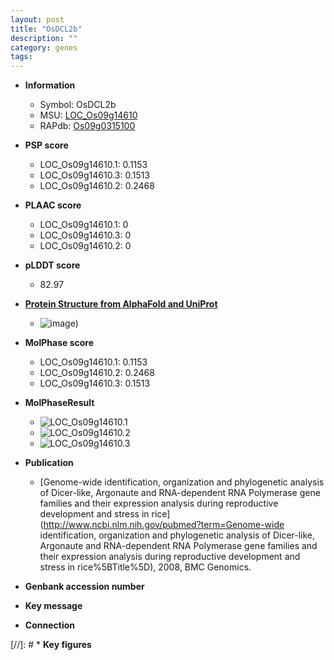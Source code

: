 ```yaml
---
layout: post
title: "OsDCL2b"
description: ""
category: genes
tags: 
---
```


* **Information**  
    + Symbol: OsDCL2b  
    + MSU: [LOC_Os09g14610](http://rice.plantbiology.msu.edu/cgi-bin/ORF_infopage.cgi?orf=LOC_Os09g14610)  
    + RAPdb: [Os09g0315100](http://rapdb.dna.affrc.go.jp/viewer/gbrowse_details/irgsp1?name=Os09g0315100)  

* **PSP score**  
    + LOC_Os09g14610.1: 0.1153 
    + LOC_Os09g14610.3: 0.1513 
    + LOC_Os09g14610.2: 0.2468 

* **PLAAC score**  
    + LOC_Os09g14610.1: 0 
    + LOC_Os09g14610.3: 0 
    + LOC_Os09g14610.2: 0 

* **pLDDT score**
    + 82.97

* **[Protein Structure from AlphaFold and UniProt](https://www.uniprot.org/uniprotkb/A0A0P0XJV4/entry#structure)**
    + ![image](https://ricepsp.github.io/images/A/AF-A0A0P0XJV4-F1.png))

* **MolPhase score**
    + LOC_Os09g14610.1: 0.1153
    + LOC_Os09g14610.2: 0.2468
    + LOC_Os09g14610.3: 0.1513

* **MolPhaseResult**
    + ![LOC_Os09g14610.1](https://ricepsp.github.io/pictures/LOC_Os09g/LOC_Os09g14610.1.png)
    + ![LOC_Os09g14610.2](https://ricepsp.github.io/pictures/LOC_Os09g/LOC_Os09g14610.2.png)
    + ![LOC_Os09g14610.3](https://ricepsp.github.io/pictures/LOC_Os09g/LOC_Os09g14610.3.png)

* **Publication**  
    + [Genome-wide identification, organization and phylogenetic analysis of Dicer-like, Argonaute and RNA-dependent RNA Polymerase gene families and their expression analysis during reproductive development and stress in rice](http://www.ncbi.nlm.nih.gov/pubmed?term=Genome-wide identification, organization and phylogenetic analysis of Dicer-like, Argonaute and RNA-dependent RNA Polymerase gene families and their expression analysis during reproductive development and stress in rice%5BTitle%5D), 2008, BMC Genomics.

* **Genbank accession number**  

* **Key message**  

* **Connection**  

[//]: # * **Key figures**  


